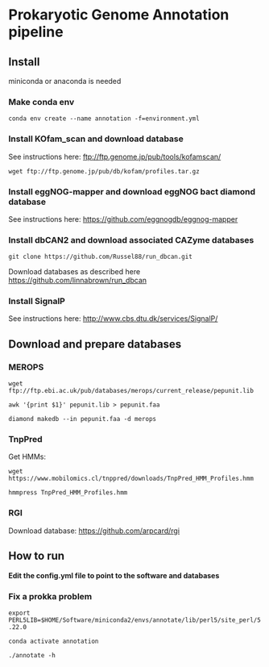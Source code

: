 # Prokaryotic Genome Annotation pipeline

## Install

miniconda or anaconda is needed

### Make conda env
`conda env create --name annotation -f=environment.yml`

### Install KOfam_scan and download database
See instructions here: ftp://ftp.genome.jp/pub/tools/kofamscan/

`wget ftp://ftp.genome.jp/pub/db/kofam/profiles.tar.gz`

### Install eggNOG-mapper and download eggNOG bact diamond database
See instructions here: https://github.com/eggnogdb/eggnog-mapper

### Install dbCAN2 and download associated CAZyme databases
`git clone https://github.com/Russel88/run_dbcan.git`

Download databases as described here https://github.com/linnabrown/run_dbcan

### Install SignalP
See instructions here: http://www.cbs.dtu.dk/services/SignalP/

## Download and prepare databases
### MEROPS
`wget ftp://ftp.ebi.ac.uk/pub/databases/merops/current_release/pepunit.lib`

`awk '{print $1}' pepunit.lib > pepunit.faa`

`diamond makedb --in pepunit.faa -d merops`

### TnpPred
Get HMMs:

`wget https://www.mobilomics.cl/tnppred/downloads/TnpPred_HMM_Profiles.hmm`

`hmmpress TnpPred_HMM_Profiles.hmm`

### RGI
Download database: https://github.com/arpcard/rgi

## How to run

**Edit the config.yml file to point to the software and databases**

### Fix a prokka problem
`export PERL5LIB=$HOME/Software/miniconda2/envs/annotate/lib/perl5/site_perl/5.22.0`

`conda activate annotation`

`./annotate -h`


